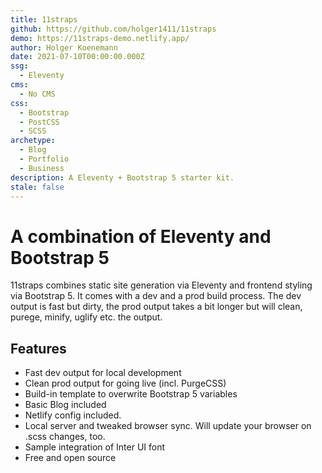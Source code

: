 ```yaml
---
title: 11straps
github: https://github.com/holger1411/11straps
demo: https://11straps-demo.netlify.app/
author: Holger Koenemann
date: 2021-07-10T00:00:00.000Z
ssg:
  - Eleventy
cms:
  - No CMS
css:
  - Bootstrap
  - PostCSS
  - SCSS
archetype:
  - Blog
  - Portfolio
  - Business
description: A Eleventy + Bootstrap 5 starter kit.
stale: false
---
```


# A combination of Eleventy and Bootstrap 5

11straps combines static site generation via Eleventy and frontend styling via Bootstrap 5. It comes with a dev and a prod build process. The dev output is fast but dirty, the prod output takes a bit longer but will clean, purege, minify, uglify etc. the output.

## Features

* Fast dev output for local development 
* Clean prod output for going live (incl. PurgeCSS) 
* Build-in template to overwrite Bootstrap 5 variables  
* Basic Blog included
* Netlify config included. 
* Local server and tweaked browser sync. Will update your browser on .scss changes, too.  
* Sample integration of Inter UI font
* Free and open source
